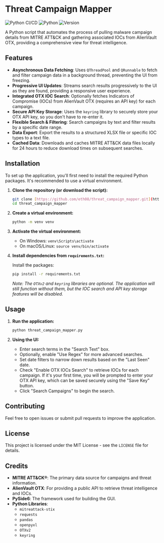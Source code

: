 # Threat Campaign Mapper

![Python CI/CD](https://github.com/eth08/threat_campaign_mapper/actions/workflows/main.yml/badge.svg)
![Python](https://img.shields.io/badge/Python-3.10%2B-blue)
![Version](https://img.shields.io/badge/version-0.5.1-orange)

A Python script that automates the process of pulling malware campaign details from MITRE ATT&CK and gathering associated IOCs from AlienVault OTX, providing a comprehensive view for threat intelligence.

## Features

* **Asynchronous Data Fetching**: Uses `QThreadPool` and `QRunnable` to fetch and filter campaign data in a background thread, preventing the UI from freezing.
* **Progressive UI Updates**: Streams search results progressively to the UI as they are found, providing a responsive user experience.
* **Integrated OTX IOC Search**: Optionally fetches Indicators of Compromise (IOCs) from AlienVault OTX (requires an API key) for each campaign.
* **Secure API Key Storage**: Uses the `keyring` library to securely store your OTX API key, so you don't have to re-enter it.
* **Flexible Search & Filtering**: Search campaigns by text and filter results by a specific date range.
* **Data Export**: Export the results to a structured XLSX file or specific IOC types to a text file.
* **Cached Data**: Downloads and caches MITRE ATT&CK data files locally for 24 hours to reduce download times on subsequent searches.

## Installation

To set up the application, you'll first need to install the required Python packages. It's recommended to use a virtual environment.

1.  **Clone the repository (or download the script):**
    ```bash
    git clone [https://github.com/eth08/threat_campaign_mapper.git](https://github.com/eth08/threat_campaign_mapper.git)
    cd threat_campaign_mapper
    ```

2.  **Create a virtual environment:**
    ```bash
    python -m venv venv
    ```

3.  **Activate the virtual environment:**
    * On Windows: `venv\Scripts\activate`
    * On macOS/Linux: `source venv/bin/activate`

4.  **Install dependencies from `requirements.txt`:**
    
    Install the packages:
    ```bash
    pip install -r requirements.txt
    ```
    *Note: The `OTXv2` and `keyring` libraries are optional. The application will still function without them, but the IOC search and API key storage features will be disabled.*

## Usage

1.  **Run the application:**
    ```bash
    python threat_campaign_mapper.py
    ```

2.  **Using the UI:**
    * Enter search terms in the "Search Text" box.
    * Optionally, enable "Use Regex" for more advanced searches.
    * Set date filters to narrow down results based on the "Last Seen" date.
    * Check "Enable OTX IOCs Search" to retrieve IOCs for each campaign. If it's your first time, you will be prompted to enter your OTX API key, which can be saved securely using the "Save Key" button.
    * Click "Search Campaigns" to begin the search.

## Contributing

Feel free to open issues or submit pull requests to improve the application.

## License

This project is licensed under the MIT License - see the `LICENSE` file for details.

## Credits

* **MITRE ATT&CK®**: The primary data source for campaigns and threat information.
* **AlienVault OTX**: For providing a public API to retrieve threat intelligence and IOCs.
* **PySide6**: The framework used for building the GUI.
* **Python Libraries**:
    * `mitreattack-stix`
    * `requests`
    * `pandas`
    * `openpyxl`
    * `OTXv2`
    * `keyring`
